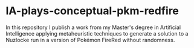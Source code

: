 # IA-plays-conceptual-pkm-redfire
In this repository I publish a work from my Master's degree in Artificial Intelligence applying metaheuristic techniques to generate a solution to a Nuzlocke run in a version of Pokémon FireRed without randomness.
